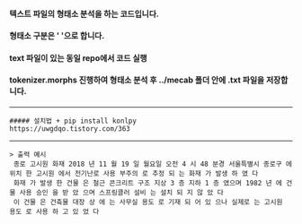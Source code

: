 #### 텍스트 파일의 형태소 분석을 하는 코드입니다.
#### 형태소 구분은 ' '으로 합니다.
#### text 파일이 있는 동일 repo에서 코드 실행   
#### tokenizer.morphs 진행하여 형태소 분석 후  ../mecab 폴더 안에 .txt 파일을 저장합니다.

-----
```
##### 설치법 + pip install konlpy
https://uwgdqo.tistory.com/363
```

----

```
> 출력 예시  
 종로 고시원 화재 2018 년 11 월 19 일 월요일 오전 4 시 48 분경 서울특별시 종로구 에 위치 한 고시원 에서 전기난로 사용 부주의 로 추정 되 는 화재 가 발생 하 였 다   
 화재 가 발생 한 건물 은 철근 콘크리트 구조 지상 3 층 지하 1 층 였으며 1982 년 에 건물 사용 승인 을 받 았 으며 스프링클러 설비 는 설치 되 지 않 았 다  
 이 건물 은 건축물 대장 상 에 는 사무실 용도 로 기재 되 어 있 으나 실제로 는 고시원 용도 로 사용 하 고 있 었 다 
 ```
